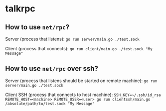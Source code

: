 # talkrpc

## How to use `net/rpc`?

Server (process that listens): `go run server/main.go ./test.sock`

Client (process that connects): `go run client/main.go ./test.sock "My Message"`

## How to use `net/rpc` over ssh?

Server (process that listens should be started on remote machine): `go run server/main.go ./test.sock`

Client SSH (process that connects to host machine): `SSH_KEY=~/.ssh/id_rsa REMOTE_HOST=<machine> REMOTE_USER=<user> go run clientssh/main.go /absolute/path/to/test.sock "My Message"`
